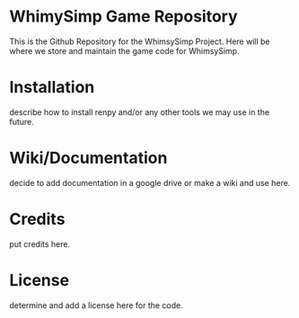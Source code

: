 
WhimySimp Game Repository
=========================

This is the Github Repository for the WhimsySimp Project. Here will be where we store and maintain the game code for WhimsySimp.

Installation
============

describe how to install renpy and/or any other tools we may use in the future.

Wiki/Documentation
==================

decide to add documentation in a google drive or make a wiki and use here.

Credits
=======

put credits here.

License
=======

determine and add a license here for the code.
